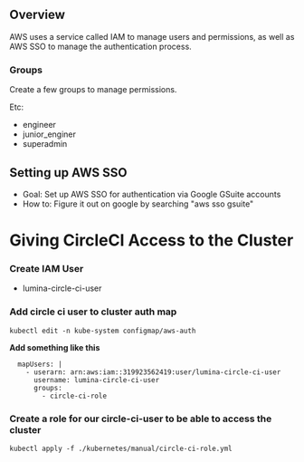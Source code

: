 

## Overview
AWS uses a service called IAM to manage users and permissions, as well as AWS SSO to manage the authentication process.

### Groups

Create a few groups to manage permissions.

Etc:
- engineer
- junior_enginer
- superadmin


## Setting up AWS SSO
- Goal: Set up AWS SSO for authentication via Google GSuite accounts
- How to: Figure it out on google by searching "aws sso gsuite"

# Giving CircleCI Access to the Cluster
### Create IAM User
- lumina-circle-ci-user

### Add circle ci user to cluster auth map
```
kubectl edit -n kube-system configmap/aws-auth
```
**Add something like this**

```
  mapUsers: |
    - userarn: arn:aws:iam::319923562419:user/lumina-circle-ci-user
      username: lumina-circle-ci-user
      groups:
        - circle-ci-role
```

### Create a role for our circle-ci-user to be able to access the cluster
```
kubectl apply -f ./kubernetes/manual/circle-ci-role.yml
```
